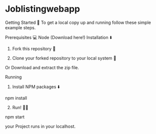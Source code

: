 # Joblistingwebapp
Getting Started 🚀
To get a local copy up and running follow these simple example steps.

Prerequisites 💻
Node (Download here!)
Installation ⬇️
1. Fork this repository 🍴

2. Clone your forked repository to your local system 👥
  
Or Download and extract the zip file.

Running
  
1. Install NPM packages ⬇️

npm install
  
2. Run! 🏃‍♂️

npm start

your Project runs in your localhost.
